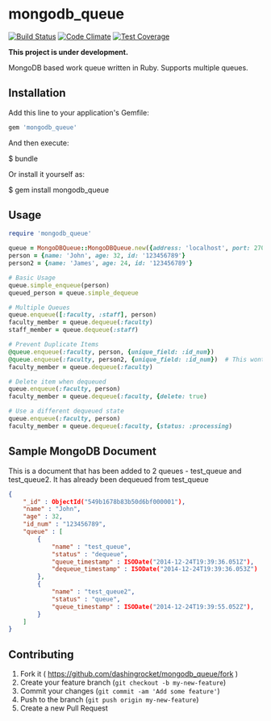 mongodb_queue
=============

[![Build Status](https://api.shippable.com/projects/5498868ed46935d5fbc0d547/badge?branchName=master)](https://app.shippable.com/projects/5498868ed46935d5fbc0d547/builds/latest) [![Code Climate](https://codeclimate.com/github/dashingrocket/mongodb_queue/badges/gpa.svg)](https://codeclimate.com/github/dashingrocket/mongodb_queue) [![Test Coverage](https://codeclimate.com/github/dashingrocket/mongodb_queue/badges/coverage.svg)](https://codeclimate.com/github/dashingrocket/mongodb_queue)

**This project is under development.**

MongoDB based work queue written in Ruby.  Supports multiple queues.

## Installation

Add this line to your application's Gemfile:

```ruby
gem 'mongodb_queue'
```

And then execute:

$ bundle

Or install it yourself as:

$ gem install mongodb_queue

## Usage

```ruby
require 'mongodb_queue'

queue = MongoDBQueue::MongoDBQueue.new({address: 'localhost', port: 27017, database: 'test-db', collection: 'test-queue'})
person = {name: 'John', age: 32, id: '123456789'}
person2 = {name: 'James', age: 24, id: '123456789'}

# Basic Usage
queue.simple_enqueue(person)
queued_person = queue.simple_dequeue

# Multiple Queues
queue.enqueue([:faculty, :staff], person)
faculty_member = queue.dequeue(:faculty)
staff_member = queue.dequeue(:staff)

# Prevent Duplicate Items
@queue.enqueue(:faculty, person, {unique_field: :id_num})
@queue.enqueue(:faculty, person2, {unique_field: :id_num})  # This wont be queued
faculty_member = queue.dequeue(:faculty)

# Delete item when dequeued
queue.enqueue(:faculty, person)
faculty_member = queue.dequeue(:faculty, {delete: true)

# Use a different dequeued state
queue.enqueue(:faculty, person)
faculty_member = queue.dequeue(:faculty, {status: :processing)
```

## Sample MongoDB Document

This is a document that has been added to 2 queues - test_queue and test_queue2.  It has already been dequeued from test_queue

``` json
{
    "_id" : ObjectId("549b1678b83b50d6bf000001"),
    "name" : "John",
    "age" : 32,
    "id_num" : "123456789",
    "queue" : [
        {
            "name" : "test_queue",
            "status" : "dequeue",
            "queue_timestamp" : ISODate("2014-12-24T19:39:36.051Z"),
            "dequeue_timestamp" : ISODate("2014-12-24T19:39:36.053Z")
        },
        {
            "name" : "test_queue2",
            "status" : "queue",
            "queue_timestamp" : ISODate("2014-12-24T19:39:55.052Z"),
        }
    ]
}
```

## Contributing

1. Fork it ( https://github.com/dashingrocket/mongodb_queue/fork )
2. Create your feature branch (`git checkout -b my-new-feature`)
3. Commit your changes (`git commit -am 'Add some feature'`)
4. Push to the branch (`git push origin my-new-feature`)
5. Create a new Pull Request
